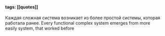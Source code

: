 #### tags: [[quotes]]

Каждая сложная система возникает из более простой системы, которая работала ранее.
Every functional complex system emerges from more easily system, that worked before
